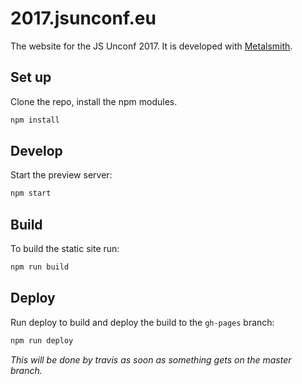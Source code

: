 # 2017.jsunconf.eu

The website for the JS Unconf 2017. It is developed with [Metalsmith](http://metalsmith.io).

## Set up

Clone the repo, install the npm modules.

```bash
npm install
```

## Develop

Start the preview server:

```bash
npm start
```

## Build

To build the static site run:

```bash
npm run build
```

## Deploy

Run deploy to build and deploy the build to the `gh-pages` branch:

```bash
npm run deploy
```

_This will be done by travis as soon as something gets on the master branch._
